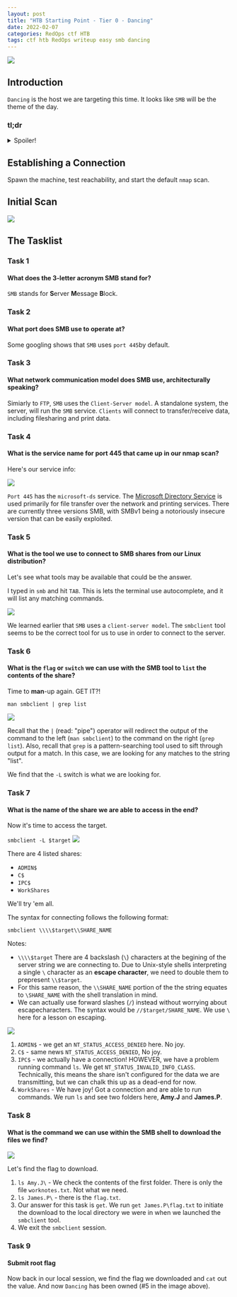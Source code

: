 ```yaml
---
layout: post
title: "HTB Starting Point - Tier 0 - Dancing"
date: 2022-02-07
categories: RedOps ctf HTB
tags: ctf htb RedOps writeup easy smb dancing
---
```


<img src='/assets/img/ctf/htb/sp/tier0/dancing/dancing.PNG'/>


## Introduction

`Dancing` is the host we are targeting this time. It looks like `SMB` will be the theme of the day. 

### tl;dr                                      
<details>                                                                                      
  <summary>Spoiler!</summary>                                                                                                                                                                  
  <p>
  1. SMB shares are available on the target.<br/>
  2. List available shares with `smbclient -L $target`.<br/> 
  3. Attempt to connec to each share with `smbclient //$target/SHARE_NAME`. Success with `WorkShares`.<br/>

  4. `ls` into James.P's stupid drive and `get` the flag.<br/>
  5. ???<br/>
  6.  <img src='/assets/img/ctf/htb/sp/tier0/dancing/dancing.gif'/><br/>
  </p>                                 
</details>      

## Establishing a Connection

Spawn the machine, test reachability, and start the default `nmap` scan.

## Initial Scan

<img src='/assets/img/ctf/htb/sp/tier0/dancing/2nmapall.png'/>



## The Tasklist

### Task 1
#### What does the 3-letter acronym SMB stand for? 

`SMB` stands for **S**erver **M**essage **B**lock.

### Task 2
#### What port does SMB use to operate at?

Some googling shows that `SMB` uses `port 445`by default.

### Task 3
#### What network communication model does SMB use, architecturally speaking? 

Simiarly to `FTP`, `SMB` uses the `Client-Server model`. A standalone system, the server, will run the `SMB` service. `Clients` will connect to transfer/receive data, including filesharing and print data.

### Task 4 
#### What is the service name for port 445 that came up in our nmap scan?

Here's our service info:

<img src='/assets/img/ctf/htb/sp/tier0/dancing/3nmap_services.png'/>

`Port 445` has the `microsoft-ds` service. The [Microsoft Directory Service](https://www.grc.com/port_445.htm) is used primarily for file transfer over the network and printing services. There are currently three versions SMB, with SMBv1 being a notoriously insecure version that can be easily exploited.

### Task 5
#### What is the tool we use to connect to SMB shares from our Linux distribution?

Let's see what tools may be available that could be the answer.

I typed in `smb` and hit `TAB`. This is lets the terminal use autocomplete, and it will list any matching commands.

<img src='/assets/img/ctf/htb/sp/tier0/dancing/4smb.png'/>

We learned earlier that `SMB` uses a `client-server model`. The `smbclient` tool seems to be the correct tool for us to use in order to connect to the server.

### Task 6
#### What is the `flag` or `switch` we can use with the SMB tool to `list` the contents of the share?

Time to **man**-up again. GET IT?! 

`man smbclient | grep list`

<img src='/assets/img/ctf/htb/sp/tier0/dancing/5smb_ls.png'/>

Recall that the `|` (read: "pipe") operator will redirect the output of the command to the left (`man smbclient`) to the command on the right (`grep list`). Also, recall that `grep` is a pattern-searching tool used to sift through output for a match. In this case, we are looking for any matches to the string "list".

We find that the `-L` switch is what we are looking for.

### Task 7
#### What is the name of the share we are able to access in the end?

Now it's time to access the target. 

`smbclient -L $target`
<img src='/assets/img/ctf/htb/sp/tier0/dancing/6smb_L.png'/>

There are 4 listed shares:
* `ADMIN$`
* `C$`
* `IPC$`
* `WorkShares`

We'll try 'em all.

The syntax for connecting follows the following format:

`smbclient \\\\$target\\SHARE_NAME`

Notes:
* `\\\\$target` There are 4 backslash (`\`) characters at the begining of the server string we are connecting to. Due to Unix-style shells interpreting a single `\` character as an **escape character**, we need to double them to prepresent `\\$target`.
*  For this same reason, the `\\SHARE_NAME` portion of the the string equates to `\SHARE_NAME` with the shell translation in mind.
* We can actually use forward slashes (`/`) instead without worrying about escapecharacters. The syntax would be `//$target/SHARE_NAME`. We use `\` here for a lesson on escaping. 

<img src='/assets/img/ctf/htb/sp/tier0/dancing/7smb_connect.png'/>

1. `ADMIN$` - we get an `NT_STATUS_ACCESS_DENIED` here. No joy.
2. `C$` - same news `NT_STATUS_ACCESS_DENIED`, No joy.
3. `IPC$` - we actually have a connection! HOWEVER, we have a problem running command `ls`. We get `NT_STATUS_INVALID_INFO_CLASS`. Technically, this means the share isn't configured for the data we are transmitting, but we can chalk this up as a dead-end for now.
4. `WorkShares` - We have joy! Got a connection and are able to run commands. We run `ls` and see two folders here, **Amy.J** and **James.P**.


### Task 8
#### What is the command we can use within the SMB shell to download the files we find? 

<img src='/assets/img/ctf/htb/sp/tier0/dancing/9smbflag.png'/>

Let's find the flag to download. 

1. `ls Amy.J\` - We check the contents of the first folder. There is only the file `worknotes.txt`. Not what we need.
2. `ls James.P\` - there is the `flag.txt`.
3. Our answer for this task is `get`. We run `get James.P\flag.txt` to initiate the download to the local directory we were in when we launched the `smbclient` tool.
4. We exit the `smbclient` session.

### Task 9
####  Submit root flag
Now back in our local session, we find the flag we downloaded and `cat` out the value. And now `Dancing` has been owned (#5 in the image above).

